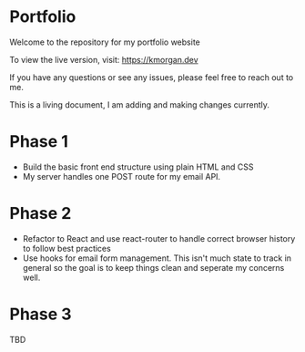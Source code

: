 # Portfolio

Welcome to the repository for my portfolio website

To view the live version, visit:  https://kmorgan.dev

If you have any questions or see any issues, please feel free to reach out to me.

This is a living document, I am adding and making changes currently.

# Phase 1

- Build the basic front end structure using plain HTML and CSS
- My server handles one POST route for my email API.

# Phase 2

- Refactor to React and use react-router to handle correct browser history to follow best practices
- Use hooks for email form management.  This isn't much state to track in general so the goal is to keep things clean and seperate my concerns well.

# Phase 3

TBD

